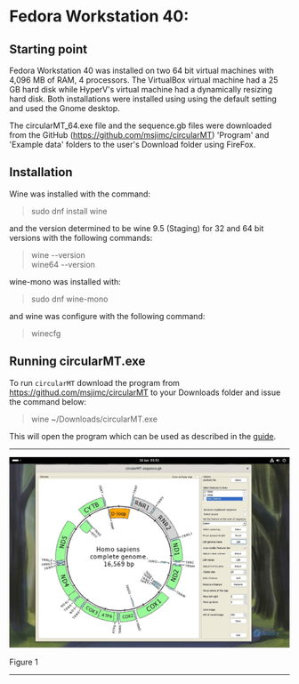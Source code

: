 # Fedora Workstation 40:

## Starting point
Fedora Workstation 40 was installed on two 64 bit virtual machines with 4,096 MB of RAM, 4 processors. The VirtualBox virtual machine had a 25 GB hard disk while HyperV's virtual machine had a dynamically resizing hard disk. Both installations were installed using using the default setting and used the Gnome desktop.

The circularMT_64.exe file and the sequence.gb files were downloaded from the GitHub (https://github.com/msjimc/circularMT) 'Program' and 'Example data' folders to the user's Download folder using FireFox. 

## Installation

Wine was installed with the command:

> sudo dnf install wine

and the version determined to be wine 9.5 (Staging) for 32 and 64 bit versions with the following commands:

> wine --version   
> wine64 --version   

wine-mono was installed with:

> sudo dnf wine-mono

and wine was configure with the following command:

> winecfg

## Running circularMT.exe

 To run ```circularMT``` download the program from https://githud.com/msjimc/circularMT to your Downloads folder and issue the command below:

> wine ~/Downloads/circularMT.exe 

This will open the program which can be used as described in the [guide]( https://github.com/msjimc/circularMT/tree/master/Guide/README.md).

<hr />

![Figure 1](images/fedora_40_workstation_figure1.jpg)

Figure 1

<hr />